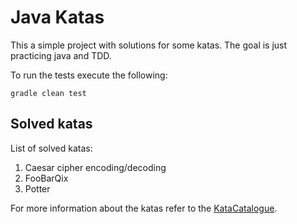 # Java Katas

This a simple project with solutions for some katas. The goal is just practicing java and TDD.

To run the tests execute the following:

    gradle clean test
    
## Solved katas

List of solved katas:

 1. Caesar cipher encoding/decoding
 2. FooBarQix
 3. Potter
 
For more information about the katas refer to the [KataCatalogue](http://codingdojo.org/KataCatalogue/).

